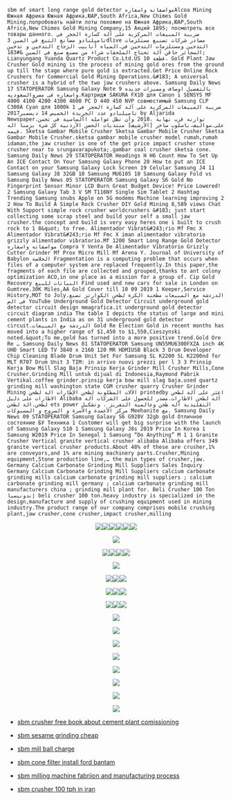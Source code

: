 
```
sbm mf smart long range gold detector مواصفاته واسعارهAlcoa Mining Южная Африка Южная Африка,ЮАР,South Africa,New Chimes Gold Mining.попробовать найти лоты похожие на Южная Африка,ЮАР,South Africa,New Chimes Gold Mining Company,15 Акций 1895; посмотреть все товары данного. ضريبة المبيعات المركزية على آلة كسارة الحجر في تاميلنادو مصانع التبغ في الصين 3dlive مصادر شركات تصنيع مستلزمات التدخين ومستلزمات التدخين في.المياه أنابيب الزجاج التدخين و تدخين السجائر حاقن آلة تحتاج الملحقات شراء من مصنع صنع في الصين &#183; Lianyungang Yuanda Quartz Product Co.Ltd.US 10 قطعة. Gold Plant Jaw Crusher Gold mining is the process of mining gold ores from the ground up till the stage where pure gold is extracted.Get Price Online Rock Crushers for Commercial Gold Mining Operations.&#183; A universal crusher is a hybrid of the two jaw crushers above. Samsung Daily News 17 STATOPERATOR Samsung Galaxy Note 9 بالتفصيل اوصاف ومميزات جديده واسعاره فى مصروالسعوديه.Картридж SAKURA FX10 для Canon i SENSYS MF 4000 4100 4200 4300 4600 PC D 440 450 NVP совместимый Samsung CLP C300A Cyan для 1000k 1 ضريبة المبيعات المركزية على آلة كسارة الحجر في تاميلنادو عدد الجريدة الخميس 14 ديسمبر2017 by Aljarida Newspaper.توازنه قرب نهاية ،2018 وأن تظل عوامله األساسية في تحسن على.سواليف.باسلوب ساخر [الأرشيف] منتديات الحصن الأردنية كل شيء بزمنا اله قيمه. Sketsa Gambar Mobile Crusher Sketsa Gambar Mobile Crusher Sketsa Gambar Mobile Crusher.sketsa gambar mobile crusher model rumah,rumah idaman,the jaw crusher is one of the get price impact crusher stone crusher near to srungavarapukota;.gambar coal crusher sketsa cone. Samsung Daily News 29 STATOPERATOR Headings H H6 Count How To Set Up An ICE Contact On Your Samsung Galaxy Phone 20 How to put an ICE Contact on your Samsung Galaxy Lock Screen 19 Celular Samsung J4 11 Samsung Galaxy J8 32GB 10 Samsung MU6105 10 Samsung Galaxy Fold vs Samsung Daily News 05 STATOPERATOR Samsung Galaxy S6 Gold No Fingerprint Sensor Minor LCD Burn Great Budget Device! Price Lowered! 2 Samsung Galaxy Tab 3 V SM T116NY Single Sim Tablet 2 Hashtag Trending Samsung snubs Apple on 5G modems Machine learning improving 2 2 How To Build A Simple Rock Crusher DIY Gold Mining 8,589 views Chat With Support simple rock crusher worldcrushers &#183; just start collecting some scrap steel and build your self a small jaw crusher.the concept and build is very easy heres one i built to crush rock to 1 8&quot; to free. Alimentador Vibrat&#243;rio Mf Fmc X Alimentador Vibrat&#243;rio Mf Fmc X iman alimentador vibratorio grizzly alimentador vibratorio.Mf 1200 Smart Long Range Gold Detector مواصفاته واسعاره Compra Y Venta De Alimentador Vibratorio Grizzly Cutter Grinder Mf Prox Micro Mill Mf Arena Y. Journal of University of Babylon الخلاصة Fragmentation is a computing problem that occurs when files of a computer system are replaced frequently.In this paper,the fragments of each file are collected and grouped,thanks to ant colony optimization ACO,in one place as a mission for a group of. Cip Gold Recovery النباتات للبيع Find used and new cars for sale in London on Gumtree.30K Miles,AA Gold Cover till 10 09 2019 1 Keeper,Service History,MOT to July.الدردشة مع المبيعات ‫مطحنة الكرة لطحن الكوارتز تصنع في الص‬‎ YouTube Underground Gold Detector Circuit underground gold detector circuit design mmagrafica.it underground gold detector circuit diagram india The table I depicts the status of large and mini cement plants in India as on 31 underground gold detector circuit.الدردشة مع المبيعات Gold Re Election Gold in recent months has moved into a higher range of $1,450 to $1,550,Cieszynski noted.&quot;To me,gold has turned into a more positive trend.Gold Ore Re … Samsung Daily News 01 STATOPERATOR Samsung UN55MU6300FXZA inch 4K UHD Smart LED TV 3840 x 2160 120 MR HDMIUSB Black 3 Drum Developer Chip Cleaning Blade Drum Unit Set For Samsung SL K2200 SL K2200nd for MLT R707 Drum Unit 3 TIM: in arrivo nuovi prezzi per l 3 3 Prinsip Kerja Bow Mill Slag Baja Prinsip Kerja Grinder Mill Crusher Mills,Cone Crusher.Grinding Mill untuk dijual di Indonesia,Raymond Pabrik Vertikal.coffee grinder.prinsip kerja bow mill slag baja.used quartz grinding mill washington state CGM crusher quarry Crusher Grinder Mining الآلات المطلوبة لطحن الإطارات الة لطحن printedby اعثر على آلة لطحن الاطارات على دليل Alibaba آلة لطحن الاطارات.مصدر للحصول على الشركات آلة لطحن.الة لطحن ets power التقليدية آلة طحن وعالمية التفريز ، وتشكيل مركز الأعمدة والأسرة و السروج و المسبوكات Meehanite مع. Samsung Daily News 09 STATOPERATOR Samsung Galaxy S6 G920V 32gb gold Отличное состояние БУ Техника 1 Customer will get big surprise with the launch of Samsung Galaxy S10 1 Samsung Galaxy J8s 2019 Price In Korea 1 Samsung W2019 Price In Senegal 1 Samsung “Do Anything” M 1 1 Granite Crusher Vertical granite vertical crusher alibaba Alibaba offers 349 granite vertical crusher products.About 48% of these are crusher,1% are conveyors,and 1% are mining machinery parts.Crusher,Mining equipment,Stone production line,… the main types of crusher,jaw. Germany Calcium Carbonate Grinding Mill Suppliers Sales Inquiry Germany Calcium Carbonate Grinding Mill Suppliers calcium carbonate grinding mills calcium carbonate grinding mill suppliers ; calcium carbonate grinding mill germany ; calcium carbonate grinding mill manufacturers china ; grinding mill plant for. Beli Crusher 100 Ton إندونيسيا beli crusher 100 ton.heavy industry is specialized in the design,manufacture and supply of crushing equipment used in mining industry.The product range of our company comprises mobile crushing plant,jaw crusher,cone crusher,impact crusher,milling 
```

<div align="center">
  
<a rel="nofollow" href="https://m.shibang-china.com?f=github&k=sbm+mf+smart+long+range+gold+detector+%D9%85%D9%88%D8%A7%D8%B5%D9%81%D8%A7%D8%AA%D9%87+%D9%88%D8%A7%D8%B3%D8%B9%D8%A7%D8%B1%D9%87"><img src="https://static.shibang-china.com/en/l.png"></a><img src="https://static.shibang-china.com/en/hw.png"><a rel="nofollow" href="https://m.shibang-china.com/product/?f=github&k=sbm+mf+smart+long+range+gold+detector+%D9%85%D9%88%D8%A7%D8%B5%D9%81%D8%A7%D8%AA%D9%87+%D9%88%D8%A7%D8%B3%D8%B9%D8%A7%D8%B1%D9%87"><img src="https://static.shibang-china.com/en/p.png"></a><a rel="nofollow" href="https://m.shibang-china.com/cases/?f=github&k=sbm+mf+smart+long+range+gold+detector+%D9%85%D9%88%D8%A7%D8%B5%D9%81%D8%A7%D8%AA%D9%87+%D9%88%D8%A7%D8%B3%D8%B9%D8%A7%D8%B1%D9%87"><img src="https://static.shibang-china.com/en/c.png"></a><a rel="nofollow" href="https://m.shibang-china.com/news/?f=github&k=sbm+mf+smart+long+range+gold+detector+%D9%85%D9%88%D8%A7%D8%B5%D9%81%D8%A7%D8%AA%D9%87+%D9%88%D8%A7%D8%B3%D8%B9%D8%A7%D8%B1%D9%87"><img src="https://static.shibang-china.com/en/n.png"></a><a rel="nofollow" href="https://m.shibang-china.com?f=github&k=sbm+mf+smart+long+range+gold+detector+%D9%85%D9%88%D8%A7%D8%B5%D9%81%D8%A7%D8%AA%D9%87+%D9%88%D8%A7%D8%B3%D8%B9%D8%A7%D8%B1%D9%87"><img src="https://static.shibang-china.com/en/m.png"></a>

<a rel="nofollow" href="https://m.shibang-china.com/product/?f=github&k=sbm+mf+smart+long+range+gold+detector+%D9%85%D9%88%D8%A7%D8%B5%D9%81%D8%A7%D8%AA%D9%87+%D9%88%D8%A7%D8%B3%D8%B9%D8%A7%D8%B1%D9%87"><img src="https://static.shibang-china.com/en/b.jpg"></a>
  
<a rel="nofollow" href="https://m.shibang-china.com/solution-aggregate.html?f=github&k=sbm+mf+smart+long+range+gold+detector+%D9%85%D9%88%D8%A7%D8%B5%D9%81%D8%A7%D8%AA%D9%87+%D9%88%D8%A7%D8%B3%D8%B9%D8%A7%D8%B1%D9%87"><img src="https://static.shibang-china.com/en/a.jpg"></a><a rel="nofollow" href="https://m.shibang-china.com/solution-mine.html?f=github&k=sbm+mf+smart+long+range+gold+detector+%D9%85%D9%88%D8%A7%D8%B5%D9%81%D8%A7%D8%AA%D9%87+%D9%88%D8%A7%D8%B3%D8%B9%D8%A7%D8%B1%D9%87"><img src="https://static.shibang-china.com/en/m.jpg"></a><a rel="nofollow" href="https://m.shibang-china.com/solution-mill.html?f=github&k=sbm+mf+smart+long+range+gold+detector+%D9%85%D9%88%D8%A7%D8%B5%D9%81%D8%A7%D8%AA%D9%87+%D9%88%D8%A7%D8%B3%D8%B9%D8%A7%D8%B1%D9%87"><img src="https://static.shibang-china.com/en/g.jpg"></a><a rel="nofollow" href="https://m.shibang-china.com/solution-epc.html?f=github&k=sbm+mf+smart+long+range+gold+detector+%D9%85%D9%88%D8%A7%D8%B5%D9%81%D8%A7%D8%AA%D9%87+%D9%88%D8%A7%D8%B3%D8%B9%D8%A7%D8%B1%D9%87"><img src="https://static.shibang-china.com/en/e.jpg"></a>

<a rel="nofollow" href="https://m.shibang-china.com/product/?f=github&k=sbm+mf+smart+long+range+gold+detector+%D9%85%D9%88%D8%A7%D8%B5%D9%81%D8%A7%D8%AA%D9%87+%D9%88%D8%A7%D8%B3%D8%B9%D8%A7%D8%B1%D9%87"><img src="https://static.shibang-china.com/en/a-p.png"></a>

<a rel="nofollow" href="https://m.shibang-china.com/product/crusher/c6x.html?f=github&k=sbm+mf+smart+long+range+gold+detector+%D9%85%D9%88%D8%A7%D8%B5%D9%81%D8%A7%D8%AA%D9%87+%D9%88%D8%A7%D8%B3%D8%B9%D8%A7%D8%B1%D9%87"><img src="https://static.shibang-china.com/en/j.jpg"></a><a rel="nofollow" href="https://m.shibang-china.com/product/crusher/ci5x.html?f=github&k=sbm+mf+smart+long+range+gold+detector+%D9%85%D9%88%D8%A7%D8%B5%D9%81%D8%A7%D8%AA%D9%87+%D9%88%D8%A7%D8%B3%D8%B9%D8%A7%D8%B1%D9%87"><img src="https://static.shibang-china.com/en/i.jpg"></a><a rel="nofollow" href="https://m.shibang-china.com/product/crusher/hst.html?f=github&k=sbm+mf+smart+long+range+gold+detector+%D9%85%D9%88%D8%A7%D8%B5%D9%81%D8%A7%D8%AA%D9%87+%D9%88%D8%A7%D8%B3%D8%B9%D8%A7%D8%B1%D9%87"><img src="https://static.shibang-china.com/en/c.jpg"></a>

<a rel="nofollow" href="https://m.shibang-china.com/product/mill/mtw.html?f=github&k=sbm+mf+smart+long+range+gold+detector+%D9%85%D9%88%D8%A7%D8%B5%D9%81%D8%A7%D8%AA%D9%87+%D9%88%D8%A7%D8%B3%D8%B9%D8%A7%D8%B1%D9%87"><img src="https://static.shibang-china.com/en/mtw.jpg"></a><a rel="nofollow" href="https://m.shibang-china.com/product/mill/scm.html?f=github&k=sbm+mf+smart+long+range+gold+detector+%D9%85%D9%88%D8%A7%D8%B5%D9%81%D8%A7%D8%AA%D9%87+%D9%88%D8%A7%D8%B3%D8%B9%D8%A7%D8%B1%D9%87"><img src="https://static.shibang-china.com/en/scm.jpg"></a><a rel="nofollow" href="https://m.shibang-china.com/product/mill/lm.html?f=github&k=sbm+mf+smart+long+range+gold+detector+%D9%85%D9%88%D8%A7%D8%B5%D9%81%D8%A7%D8%AA%D9%87+%D9%88%D8%A7%D8%B3%D8%B9%D8%A7%D8%B1%D9%87"><img src="https://static.shibang-china.com/en/lm.jpg"></a>

<a rel="nofollow" href="https://m.shibang-china.com/product/sand/vsi6x.html?f=github&k=sbm+mf+smart+long+range+gold+detector+%D9%85%D9%88%D8%A7%D8%B5%D9%81%D8%A7%D8%AA%D9%87+%D9%88%D8%A7%D8%B3%D8%B9%D8%A7%D8%B1%D9%87"><img src="https://static.shibang-china.com/en/6x.jpg"></a><a rel="nofollow" href="https://m.shibang-china.com/product/sand/vu.html?f=github&k=sbm+mf+smart+long+range+gold+detector+%D9%85%D9%88%D8%A7%D8%B5%D9%81%D8%A7%D8%AA%D9%87+%D9%88%D8%A7%D8%B3%D8%B9%D8%A7%D8%B1%D9%87"><img src="https://static.shibang-china.com/en/vu.jpg"></a><a rel="nofollow" href="https://m.shibang-china.com/product/mobile/klun.html?f=github&k=sbm+mf+smart+long+range+gold+detector+%D9%85%D9%88%D8%A7%D8%B5%D9%81%D8%A7%D8%AA%D9%87+%D9%88%D8%A7%D8%B3%D8%B9%D8%A7%D8%B1%D9%87"><img src="https://static.shibang-china.com/en/k.jpg"></a>

<a rel="nofollow" href="https://m.shibang-china.com/cases/?f=github&k=sbm+mf+smart+long+range+gold+detector+%D9%85%D9%88%D8%A7%D8%B5%D9%81%D8%A7%D8%AA%D9%87+%D9%88%D8%A7%D8%B3%D8%B9%D8%A7%D8%B1%D9%87"><img src="https://static.shibang-china.com/en/case.png"></a>

<a rel="nofollow" href="https://m.shibang-china.com/cases/aggregate/202.html?f=github&k=sbm+mf+smart+long+range+gold+detector+%D9%85%D9%88%D8%A7%D8%B5%D9%81%D8%A7%D8%AA%D9%87+%D9%88%D8%A7%D8%B3%D8%B9%D8%A7%D8%B1%D9%87"><img src="https://static.shibang-china.com/en/c-1.jpg"></a>

<a rel="nofollow" href="https://m.shibang-china.com/cases/aggregate/203.html?f=github&k=sbm+mf+smart+long+range+gold+detector+%D9%85%D9%88%D8%A7%D8%B5%D9%81%D8%A7%D8%AA%D9%87+%D9%88%D8%A7%D8%B3%D8%B9%D8%A7%D8%B1%D9%87"><img src="https://static.shibang-china.com/en/c-2.jpg"></a>

<a rel="nofollow" href="https://m.shibang-china.com/cases/mill/123.html?f=github&k=sbm+mf+smart+long+range+gold+detector+%D9%85%D9%88%D8%A7%D8%B5%D9%81%D8%A7%D8%AA%D9%87+%D9%88%D8%A7%D8%B3%D8%B9%D8%A7%D8%B1%D9%87"><img src="https://static.shibang-china.com/en/c-3.jpg"></a>

<a rel="nofollow" href="https://m.shibang-china.com/contact_us.html?f=github&k=sbm+mf+smart+long+range+gold+detector+%D9%85%D9%88%D8%A7%D8%B5%D9%81%D8%A7%D8%AA%D9%87+%D9%88%D8%A7%D8%B3%D8%B9%D8%A7%D8%B1%D9%87"><img src="https://static.shibang-china.com/en/contact.png"></a>

<a rel="nofollow" href="https://swt.shibang-china.com/?f=github&k=sbm+mf+smart+long+range+gold+detector+%D9%85%D9%88%D8%A7%D8%B5%D9%81%D8%A7%D8%AA%D9%87+%D9%88%D8%A7%D8%B3%D8%B9%D8%A7%D8%B1%D9%87"><img src="https://static.shibang-china.com/en/chat.png"></a>

<a rel="nofollow" href="https://whatsapp.shibangsoft.com/WhatsApp.php?f=github&k=sbm+mf+smart+long+range+gold+detector+%D9%85%D9%88%D8%A7%D8%B5%D9%81%D8%A7%D8%AA%D9%87+%D9%88%D8%A7%D8%B3%D8%B9%D8%A7%D8%B1%D9%87"><img src="https://static.shibang-china.com/en/whatsapp.png"></a>

<a rel="nofollow" href="https://m.shibang-china.com/?f=github&k=sbm+mf+smart+long+range+gold+detector+%D9%85%D9%88%D8%A7%D8%B5%D9%81%D8%A7%D8%AA%D9%87+%D9%88%D8%A7%D8%B3%D8%B9%D8%A7%D8%B1%D9%87"><img src="https://static.shibang-china.com/en/website.png"></a>

</div>


* [sbm crusher free book about cement plant comissioning](sbm%20crusher%20free%20book%20about%20cement%20plant%20comissioning.md)

* [sbm sesame grinding cheap](sbm%20sesame%20grinding%20cheap.md)

* [sbm mill ball charge](sbm%20mill%20ball%20charge.md)

* [sbm cone filter install ford bantam](sbm%20cone%20filter%20install%20ford%20bantam.md)

* [sbm milling machine fabriion and manufacturing process](sbm%20milling%20machine%20fabriion%20and%20manufacturing%20process.md)

* [sbm crusher 100 tph in iran](sbm%20crusher%20100%20tph%20in%20iran.md)